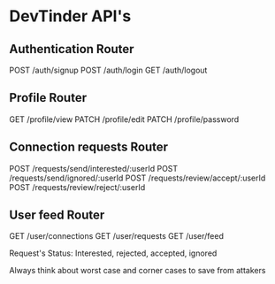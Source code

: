 # DevTinder API's

## Authentication Router
POST /auth/signup
POST /auth/login
GET /auth/logout

## Profile Router
GET /profile/view
PATCH /profile/edit
PATCH /profile/password

## Connection requests Router
POST /requests/send/interested/:userId
POST /requests/send/ignored/:userId
POST /requests/review/accept/:userId
POST /requests/review/reject/:userId

## User feed Router
GET /user/connections
GET /user/requests
GET /user/feed

Request's Status: Interested, rejected, accepted, ignored

Always think about worst case
and corner cases 
to save from attakers